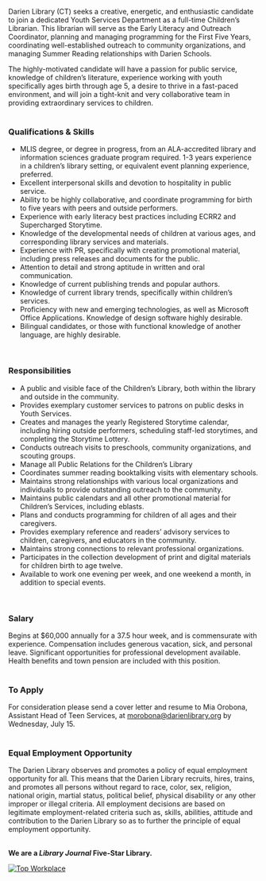 Darien Library (CT) seeks a creative, energetic, and enthusiastic candidate to join a dedicated Youth Services Department as a full-time Children’s Librarian. This librarian will serve as the Early Literacy and Outreach Coordinator, planning and managing programming for the First Five Years, coordinating well-established outreach to community organizations, and managing Summer Reading relationships with Darien Schools.

The highly-motivated candidate will have a passion for public service, knowledge of children’s literature, experience working with youth specifically ages birth through age 5, a desire to thrive in a fast-paced environment, and will join a tight-knit and very collaborative team in providing extraordinary services to children.
<br />
<br />

### Qualifications & Skills

* MLIS degree, or degree in progress, from an ALA-accredited library and information sciences graduate program required. 1-3 years experience in a children’s library setting, or equivalent event planning experience, preferred. 
* Excellent interpersonal skills and devotion to hospitality in public service. 
* Ability to be highly collaborative, and coordinate programming for birth to five years with peers and outside performers. 
* Experience with early literacy best practices including ECRR2 and Supercharged Storytime.
* Knowledge of the developmental needs of children at various ages, and corresponding library services and materials.
* Experience with PR, specifically with creating promotional material, including press releases and documents for the public.
* Attention to detail and strong aptitude in written and oral communication.
* Knowledge of current publishing trends and popular authors.
* Knowledge of current library trends, specifically within children’s services.
* Proficiency with new and emerging technologies, as well as Microsoft Office Applications. Knowledge of design software highly desirable.
* Bilingual candidates, or those with functional knowledge of another language, are highly desirable.

<br />

### Responsibilities

* A public and visible face of the Children’s Library, both within the library and outside in the community.
* Provides exemplary customer services to patrons on public desks in Youth Services.
* Creates and manages the yearly Registered Storytime calendar, including hiring outside performers, scheduling staff-led storytimes, and completing the Storytime Lottery.
* Conducts outreach visits to preschools, community organizations, and scouting groups.
* Manage all Public Relations for the Children’s Library
* Coordinates summer reading booktalking visits with elementary schools.
* Maintains strong relationships with various local organizations and individuals to provide outstanding outreach to the community.
* Maintains public calendars and all other promotional material for Children’s Services, including eblasts.
* Plans and conducts programming for children of all ages and their caregivers.
* Provides exemplary reference and readers’ advisory services to children, caregivers, and educators in the community.
* Maintains strong connections to relevant professional organizations.
* Participates in the collection development of print and digital materials for children birth to age twelve.
* Available to work one evening per week, and one weekend a month, in addition to special events.
<br />

### Salary
Begins at $60,000 annually for a 37.5 hour week, and is commensurate with experience. Compensation includes generous vacation, sick, and personal leave. Significant opportunities for professional development available. Health benefits and town pension are included with this position.
<br />
<br />

### To Apply

For consideration please send a cover letter and resume to Mia Orobona, Assistant Head of Teen Services, at [morobona@darienlibrary.org](mailto:morobona@darienlibrary.org "Email Mia Orobona") by Wednesday, July 15.
<br />
<br />

### Equal Employment Opportunity
The Darien Library observes and promotes a policy of equal employment opportunity for all. This means that the Darien Library recruits, hires, trains, and promotes all persons without regard to race, color, sex, religion, national origin, martial status, political belief, physical disability or any other improper or illegal criteria. All employment decisions are based on legitimate employment-related criteria such as, skills, abilities, attitude and contribution to the Darien Library so as to further the principle of equal employment opportunity.
<br />
<br />

<div class="row margin-bottom-20">

**We are a _Library Journal_ Five-Star Library.**

<div class="col-md-3">
<a href="https://dar.to/2Re2Gd7"><img class="img-responsive" src="/uploads/logos/2018_top_places_to_work_award.jpg" alt="Top Workplace" /></a>
</div>
</div>